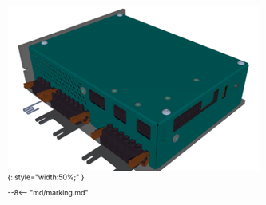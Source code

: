 ![TGZ-D-560-3/9 pic](../../../../source/img/photo_TGZ-D-560-3_9.png){: style="width:50%;" }

--8<-- "md/marking.md"
